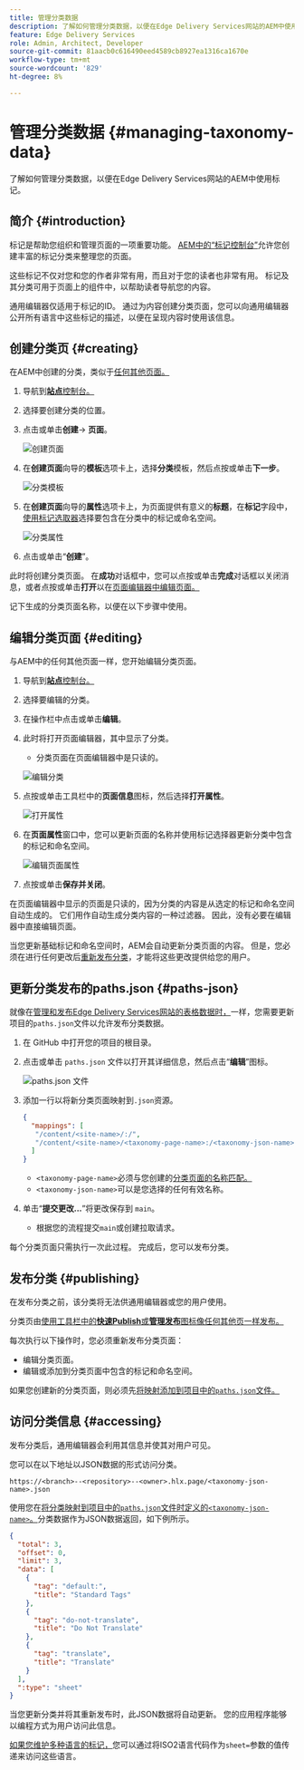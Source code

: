 ```yaml
---
title: 管理分类数据
description: 了解如何管理分类数据，以便在Edge Delivery Services网站的AEM中使用标记。
feature: Edge Delivery Services
role: Admin, Architect, Developer
source-git-commit: 81aacb0c616490eed4589cb8927ea1316ca1670e
workflow-type: tm+mt
source-wordcount: '829'
ht-degree: 8%

---
```



# 管理分类数据 {#managing-taxonomy-data}

了解如何管理分类数据，以便在Edge Delivery Services网站的AEM中使用标记。

## 简介 {#introduction}

标记是帮助您组织和管理页面的一项重要功能。 [AEM中的“标记控制台”](/help/sites-cloud/administering/tags.md#tagging-console)允许您创建丰富的标记分类来整理您的页面。

这些标记不仅对您和您的作者非常有用，而且对于您的读者也非常有用。 标记及其分类可用于页面上的组件中，以帮助读者导航您的内容。

通用编辑器仅适用于标记的ID。 通过为内容创建分类页面，您可以向通用编辑器公开所有语言中这些标记的描述，以便在呈现内容时使用该信息。

## 创建分类页 {#creating}

在AEM中创建的分类，类似于[任何其他页面。](/help/sites-cloud/authoring/sites-console/creating-pages.md)

1. 导航到&#x200B;[**站点**&#x200B;控制台。](/help/sites-cloud/authoring/sites-console/introduction.md)

1. 选择要创建分类的位置。

1. 点击或单击&#x200B;**创建**-> **页面**。

   ![创建页面](assets/taxonomy/create-page.png)

1. 在&#x200B;**创建页面**&#x200B;向导的&#x200B;**模板**&#x200B;选项卡上，选择&#x200B;**分类**&#x200B;模板，然后点按或单击&#x200B;**下一步**。

   ![分类模板](assets/taxonomy/taxonomy-template.png)

1. 在&#x200B;**创建页面**&#x200B;向导的&#x200B;**属性**&#x200B;选项卡上，为页面提供有意义的&#x200B;**标题**，在&#x200B;**标记**&#x200B;字段中，[使用标记选取器](/help/sites-cloud/authoring/sites-console/tags.md)选择要包含在分类中的标记或命名空间。

   ![分类属性](assets/taxonomy/create-page-wizard-properties.png)

1. 点击或单击“**创建**”。

此时将创建分类页面。 在&#x200B;**成功**&#x200B;对话框中，您可以点按或单击&#x200B;**完成**&#x200B;对话框以关闭消息，或者点按或单击&#x200B;**打开**&#x200B;以在[页面编辑器中编辑页面。](/help/sites-cloud/authoring/page-editor/introduction.md)

记下生成的分类页面名称，以便在以下步骤中使用。

## 编辑分类页面 {#editing}

与AEM中的任何其他页面一样，您开始编辑分类页面。

1. 导航到&#x200B;[**站点**&#x200B;控制台。](/help/sites-cloud/authoring/sites-console/introduction.md)

1. 选择要编辑的分类。

1. 在操作栏中点击或单击&#x200B;**编辑**。

1. 此时将打开页面编辑器，其中显示了分类。

   * 分类页面在页面编辑器中是只读的。

   ![编辑分类](assets/taxonomy/edit-page.png)

1. 点按或单击工具栏中的&#x200B;**页面信息**&#x200B;图标，然后选择&#x200B;**打开属性**。

   ![打开属性](assets/taxonomy/open-properties.png)

1. 在&#x200B;**页面属性**&#x200B;窗口中，您可以更新页面的名称并使用标记选择器更新分类中包含的标记和命名空间。

   ![编辑页面属性](assets/taxonomy/edit-properties.png)

1. 点按或单击&#x200B;**保存并关闭**。

在页面编辑器中显示的页面是只读的，因为分类的内容是从选定的标记和命名空间自动生成的。 它们用作自动生成分类内容的一种过滤器。 因此，没有必要在编辑器中直接编辑页面。

当您更新基础标记和命名空间时，AEM会自动更新分类页面的内容。 但是，您必须在进行任何更改后[重新发布分类](#publishing)，才能将这些更改提供给您的用户。

## 更新分类发布的paths.json {#paths-json}

就像在[管理和发布Edge Delivery Services网站的表格数据时，](/help/edge/wysiwyg-authoring/tabular-data.md)一样，您需要更新项目的`paths.json`文件以允许发布分类数据。

1. 在 GitHub 中打开您的项目的根目录。

1. 点击或单击 `paths.json` 文件以打开其详细信息，然后点击“**编辑**”图标。

   ![paths.json 文件](assets/taxonomy/paths-json.png)

1. 添加一行以将新分类页面映射到`.json`资源。

   ```json
   {
     "mappings": [
      "/content/<site-name>/:/",
      "/content/<site-name>/<taxonomy-page-name>:/<taxonomy-json-name>.json"
     ]
   }
   ```

   * `<taxonomy-page-name>`必须与您创建的[分类页面的名称匹配。](#creating)
   * `<taxonomy-json-name>`可以是您选择的任何有效名称。

1. 单击“**提交更改...**”将更改保存到 `main`。

   * 根据您的流程提交`main`或创建拉取请求。

每个分类页面只需执行一次此过程。 完成后，您可以发布分类。

## 发布分类 {#publishing}

在发布分类之前，该分类将无法供通用编辑器或您的用户使用。

分类页由[使用工具栏中的&#x200B;**快速Publish**&#x200B;或&#x200B;**管理发布**&#x200B;图标像任何其他页一样发布。](/help/sites-cloud/authoring/sites-console/publishing-pages.md)

每次执行以下操作时，您必须重新发布分类页面：

* 编辑分类页面。
* 编辑或添加到分类页面中包含的标记和命名空间。

如果您创建新的分类页面，则必须先[将映射添加到项目中的`paths.json`文件。](#paths-json)

## 访问分类信息 {#accessing}

发布分类后，通用编辑器会利用其信息并使其对用户可见。

您可以在以下地址以JSON数据的形式访问分类。

`https://<branch>--<repository>--<owner>.hlx.page/<taxonomy-json-name>.json`

使用您在[将分类映射到项目中的`paths.json`文件时定义的`<taxonomy-json-name>`。](#paths-json)分类数据作为JSON数据返回，如下例所示。

```json
{
  "total": 3,
  "offset": 0,
  "limit": 3,
  "data": [
    {
      "tag": "default:",
      "title": "Standard Tags"
    },
    {
      "tag": "do-not-translate",
      "title": "Do Not Translate"
    },
    {
      "tag": "translate",
      "title": "Translate"
    }
  ],
  ":type": "sheet"
}
```

当您更新分类并将其重新发布时，此JSON数据将自动更新。 您的应用程序能够以编程方式为用户访问此信息。

[如果您维护多种语言的标记，](/help/sites-cloud/administering/tags.md#managing-tags-in-different-languages)您可以通过将ISO2语言代码作为`sheet=`参数的值传递来访问这些语言。
